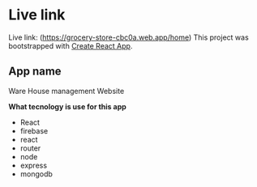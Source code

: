 # Live link
Live link: (https://grocery-store-cbc0a.web.app/home)
This project was bootstrapped with [Create React App](https://github.com/facebook/create-react-app).


## App name

Ware House management Website

**What tecnology is use for this app**

  * React
  * firebase
  * react 
  * router
  * node
  * express
  * mongodb





